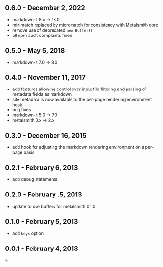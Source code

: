 ## 0.6.0 - December 2, 2022

* markdown-it 8.x -> 13.0
* minimatch replaced by micromatch for consistency with Metalsmith core
* remove use of deprecated `new Buffer()`
* all npm audit complaints fixed

## 0.5.0 - May 5, 2018

* markdown-it 7.0 -> 8.0

## 0.4.0 - November 11, 2017

* add features allowing control over input file filtering and parsing
  of metadata fields as markdown
* site metadata is now available to the per-page rendering environment hook
* bug fixes
* markdown-it 5.0 -> 7.0
* metalsmith 0.x -> 2.x

## 0.3.0 - December 16, 2015

* add hook for adjusting the markdown rendering environment on a
  per-page basis

## 0.2.1 - February 6, 2013

* add debug statements

## 0.2.0 - February .5, 2013

* update to use buffers for metalsmith 0.1.0

## 0.1.0 - February 5, 2013

* add `keys` option

## 0.0.1 - February 4, 2013

:sparkles:
